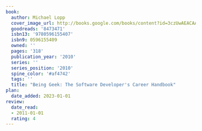 ```yaml
---
book:
  author: Michael Lopp
  cover_image_url: http://books.google.com/books/content?id=3czUwAEACAAJ&printsec=frontcover&img=1&zoom=1&source=gbs_api
  goodreads: '8473471'
  isbn13: '9780596155407'
  isbn9: 0596155409
  owned: ''
  pages: '318'
  publication_year: '2010'
  series: ''
  series_position: '2010'
  spine_color: '#af4742'
  tags: ''
  title: "Being Geek: The Software Developer's Career Handbook"
plan:
  date_added: 2023-01-01
review:
  date_read:
  - 2011-01-01
  rating: 4
---
```

